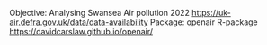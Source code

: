 Objective: Analysing Swansea Air pollution 2022 https://uk-air.defra.gov.uk/data/data-availability
Package: openair R-package https://davidcarslaw.github.io/openair/

